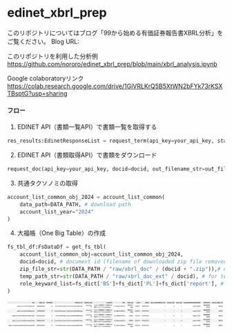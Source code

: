 # edinet_xbrl_prep


このリポジトリについてはブログ「99から始める有価証券報告書XBRL分析」をご覧ください。
Blog URL:

このリポジトリを利用した分析例
https://github.com/nororo/edinet_xbrl_prep/blob/main/xbrl_analysis.ipynb

Google colaboratoryリンク
https://colab.research.google.com/drive/1GiVRLKrQ5B5XtWN2bFYk73rKSXTBsptG?usp=sharing


#### フロー
1. EDINET API（書類一覧API）で書類一覧を取得する
```python
res_results:EdinetResponseList = request_term(api_key=your_api_key, start_date_str='2024-06-15', end_date_str='2024-06-30')
```
2. EDINET API（書類取得API）で書類をダウンロード
```python
request_doc(api_key=your_api_key, docid=docid, out_filename_str=out_filename)
```
3. 共通タクソノミの取得
```python
account_list_common_obj_2024 = account_list_common(
    data_path=DATA_PATH, # download path
    account_list_year="2024"
)
```

4. 大福帳（One Big Table）の作成
```python
fs_tbl_df:FsDataDf = get_fs_tbl(
    account_list_common_obj=account_list_common_obj_2024,
    docid=docid, # document id (filename of downloaded zip file removed extension)
    zip_file_str=str(DATA_PATH / "raw/xbrl_doc" / (docid + ".zip")),# downloaded zip file
    temp_path_str=str(DATA_PATH / "raw/xbrl_doc_ext" / docid), # for temporal file
    role_keyward_list=fs_dict['BS']+fs_dict['PL']+fs_dict['report'], # filtered by role key
)
```

![OneBigTable](resources/OneBigTableImage.png)

